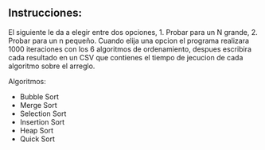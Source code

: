 ## Instrucciones:
El siguiente le da a elegir entre dos opciones, 1. Probar para un N grande, 2. Probar para un n pequeño.
Cuando elija una opcion el programa realizara 1000 iteraciones con los 6 algoritmos de ordenamiento, despues
escribira cada resultado en un CSV que contienes el tiempo de jecucion de cada algoritmo sobre el arreglo.

Algoritmos:
- Bubble Sort
- Merge Sort
- Selection Sort
- Insertion Sort
- Heap Sort
- Quick Sort
